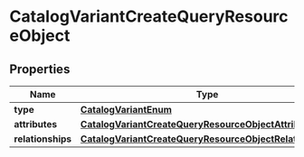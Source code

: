 # CatalogVariantCreateQueryResourceObject

## Properties
Name | Type | Description | Notes
------------ | ------------- | ------------- | -------------
**type** | [**CatalogVariantEnum**](CatalogVariantEnum.md) |  | 
**attributes** | [**CatalogVariantCreateQueryResourceObjectAttributes**](CatalogVariantCreateQueryResourceObjectAttributes.md) |  | 
**relationships** | [**CatalogVariantCreateQueryResourceObjectRelationships**](CatalogVariantCreateQueryResourceObjectRelationships.md) |  |  [optional]
